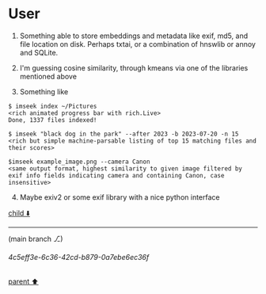 # User

1. Something able to store embeddings and metadata like exif, md5, and file location on disk. Perhaps txtai, or a combination of hnswlib or annoy and SQLite.

2. I'm guessing cosine similarity, through kmeans via one of the libraries mentioned above

3. Something like

```
$ imseek index ~/Pictures
<rich animated progress bar with rich.Live>
Done, 1337 files indexed!

$ imseek "black dog in the park" --after 2023 -b 2023-07-20 -n 15
<rich but simple machine-parsable listing of top 15 matching files and their scores>

$imseek example_image.png --camera Canon
<same output format, highest similarity to given image filtered by exif info fields indicating camera and containing Canon, case insensitive>
```

4. Maybe exiv2 or some exif library with a nice python interface 

[child ⬇️](#4c5eff3e-6c36-42cd-b879-0a7ebe6ec36f)

---

(main branch ⎇)
###### 4c5eff3e-6c36-42cd-b879-0a7ebe6ec36f
[parent ⬆️](#aaa24628-c65b-42bd-9b96-43164c4415f8)
